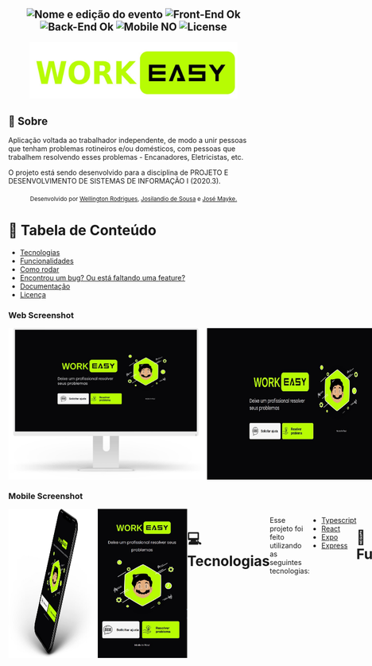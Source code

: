 <h2 align="center">
  <img src="https://img.shields.io/badge/Work%20Easy-v1-blueblack?color=greenyellow&style=for-the-badge" alt="Nome e edição do evento" />
  <img src="https://img.shields.io/badge/Front End%3F-ok-blueblack?color=greenyellow&style=for-the-badge" alt="Front-End Ok" />
  <img src="https://img.shields.io/badge/Back End%3F-NO-blueblack?color=greenyellow&style=for-the-badge" alt="Back-End Ok" />
  <img src="https://img.shields.io/badge/Mobile%3F-ok-blueblack?color=greenyellow&style=for-the-badge" alt="Mobile NO" />
  <img src="https://img.shields.io/github/license/WorkEasy/WorkEasy?color=black&style=for-the-badge" alt="License" />
</h2>

<p align="center">
   <img src="https://github.com/WorkEasy/WorkEasy/blob/master/Img-telas/photo5163603438272096481.jpg" alt="logo-WorkEasy" width="420"/>
</p>


## 📖 Sobre 


Aplicação voltada ao trabalhador independente, de modo a unir pessoas que tenham problemas rotineiros e/ou domésticos, com pessoas que trabalhem resolvendo esses problemas - Encanadores, Eletricistas, etc. 

O projeto está sendo desenvolvido para a disciplina de PROJETO E DESENVOLVIMENTO DE SISTEMAS DE INFORMAÇÃO I (2020.3).



<div align="center">
  <sub>Desenvolvido por 
    <a href="https://github.com/wrtinho">Wellington Rodrigues</a>, 
    <a href="https://github.com/eldblack">Josilandio de Sousa</a> e 
    <a href="https://github.com/JoseMayke">José Mayke.</a>
  </sub>
</div>

# :pushpin: Tabela de Conteúdo

* [Tecnologias](#computer-tecnologias)
* [Funcionalidades](#rocket-funcionalidades)
* [Como rodar](#construction_worker-como-rodar)
* [Encontrou um bug? Ou está faltando uma feature?](#bug-problemas)
* [Documentação](#closed_book-documentação)
* [Licença](#memo-licença)

### Web Screenshot
<div style="display: flex; flex-direction: 'row'; align-items: 'center';">
   <img src="https://github.com/WorkEasy/WorkEasy/blob/master/Img-telas/photo5159388335892965514.jpg" width="400px">
   <img src="https://github.com/WorkEasy/WorkEasy/blob/master/Img-telas/photo5159388335892965512.jpg" width="400px">
</div>

### Mobile Screenshot
<div style="display: flex; flex-direction: 'row';">
   <img src="https://github.com/WorkEasy/WorkEasy/blob/master/Img-telas/photo5159388335892965513.jpg" width="180">
   <img src="https://github.com/WorkEasy/WorkEasy/blob/master/Img-telas/photo5159388335892965511.jpg" width="180">
   


# :computer: Tecnologias
Esse projeto foi feito utilizando as seguintes tecnologias:

* [Typescript](https://www.typescriptlang.org/)
* [React](https://reactjs.org/)
* [Expo](https://expo.io/)
* [Express](https://expressjs.com/) 

# :rocket: Funcionalidades

* Site para cadastro de cliente e trabalhador.
* App para conectar cliente e trabalhador.

# :construction_worker: Como rodar
```bash
# Clone o Repositoria
$ git clone https://github.com/WorkEasy/WorkEasy.git
```
### 📦 Rode a API

```bash
# Vá para a pasta do servidor
$ cd WorkEasy/server

# Instale as depedencias
$ yarn install

# Rode a aplicação
$ yarn start
```
Acesse a API: http://localhost:3333/

### 💻 Rode o Project Web

```bash
# Vá para a pasta webs
$ cd WorkEasy/web

# Instale as depedencias
$ yarn install

# Rode a aplicação
$ yarn start
```
Acesse: http://localhost:3000/ para ver o resultado.

### 📱 Run Mobile Project
Para rodar o projeto mobile você precisa de um celular com o [expo](https://play.google.com/store/apps/details?id=host.exp.exponent) instlado ou um emulador android/ios.

```bash
# Vá para a pasta mobile
$ cd WorkEasy/mobile

# Instale as depedencias
$ yarn install

# Rode a aplicação
$ yarn start
```
Depois leia o QRCode com o app do [expo](https://play.google.com/store/apps/details?id=host.exp.exponent) ou rode em um emulador.


# :bug: Problemas

Fique a vontade para criar uma nova issue com o respectivo titulo e descrição na página de issues do [WorkEasy](https://github.com/WorkEasy/WorkEasy/issues) Repositorio.

# :closed_book: Documentação

Confira a documentação da aplicação: [WorkEasy - Documentação](https://github.com/WorkEasy/WorkEasy/blob/master/WorkEasy-Documenta%C3%A7%C3%A3o.pdf) para mais detalhes.

# :memo: Licença

Lançado em 2020 :memo: Licença

Made by [Wellington Rodrigues](https://github.com/wrtinho), [Josilandio de Sousa](https://github.com/eldblack) e [José Mayke](https://github.com/JoseMayke).
Esse projeto esta sobre [MIT license](./LICENSE).

